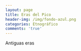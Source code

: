 ```yaml
---
layout: page
title: Eras del Pico
header-img: /img/fondo-azul.png
categories: Etnográfico
comments: 'true'
---
```



Antiguas eras

<div class="photo-gallery">
<ul>
</ul>
</div>
